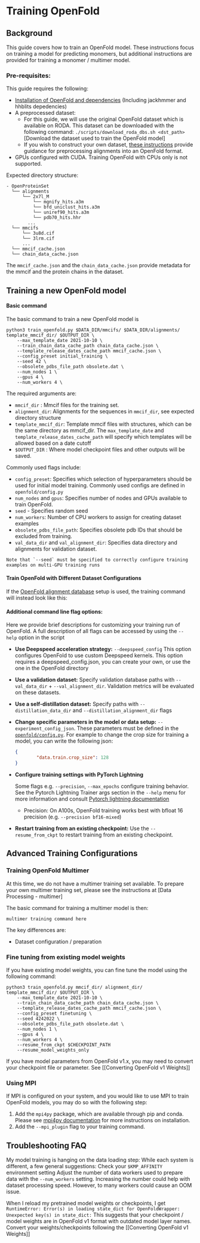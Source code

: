 # Training OpenFold
## Background

This guide covers how to train an OpenFold model. These instructions focus on training a model for predicting monomers, but additional instructions are provided for training a monomer / multimer model. 

### Pre-requisites: 

This guide requires the following:
- [Installation of OpenFold and dependencies](installation.md) (Including jackhmmer and hhblits depedencies)
- A preprocessed dataset:
	- For this guide, we will use the original OpenFold dataset which is available on RODA. This dataset can be downloaded with the following command:
		`./scripts/download_roda_dbs.sh <dst_path>`[Download the dataset used to train the OpenFold model]  
	- If you wish to construct your own dataset, [these instructions](OpenFold_Training_Setup.md) provide guidance for preprocessing alignments into an OpenFold format. 
- GPUs configured with CUDA. Training OpenFold with CPUs only is not supported. 

Expected directory structure:
```
- OpenProteinSet 
  └── alignments 
	  └── 2x7l_M
		  └── mgnify_hits.a3m
		  └── bfd_uniclust_hits.a3m
		  └── uniref90_hits.a3m
		  └── pdb70_hits.hhr 
		...
  └── mmcifs 
	  └── 3u8d.cif
	  └── 3lrm.cif
	  ... 
  └── mmcif_cache.json 
  └── chain_data_cache.json 
```

The `mmcif_cache.json` and the `chain_data_cache.json` provide metadata for the mmcif and the protein chains in the dataset.

## Training a new OpenFold model 

#### Basic command
The basic command to train a new OpenFold model is 
```
python3 train_openfold.py $DATA_DIR/mmcifs/ $DATA_DIR/alignments/ template_mmcif_dir/ $OUTPUT_DIR \
    --max_template_date 2021-10-10 \ 
    --train_chain_data_cache_path chain_data_cache.json \
    --template_release_dates_cache_path mmcif_cache.json \ 
	--config_preset initial_training \
    --seed 42 \
    --obsolete_pdbs_file_path obsolete.dat \
    --num_nodes 1 \
    --gpus 4 \
    --num_workers 4 \
```

The required arguments are:
- `mmcif_dir` : Mmcif files for the training set.
- `alignment_dir`: Alignments for the sequences in `mmcif_dir`, see expected directory structure 
- `template_mmcif_dir`:  Template mmcif files with structures, which can be the same directory as mmcif_dir. The `max_template_date` and `template_release_dates_cache_path` will specify which templates will be allowed based on a date cutoff
- `$OUTPUT_DIR` : Where model checkpoint files and other outputs will be saved. 

Commonly used flags include:
- `config_preset`: Specifies which selection of hyperparameters should be used for initial model training. Commonly used configs are defined in `openfold/config.py` 
- `num_nodes` and `gpus`:  Specifies number of nodes and GPUs available to train OpenFold.
- `seed` - Specifies random seed
- `num_workers`: Number of CPU workers to assign for creating dataset examples
- `obsolete_pdbs_file_path`: Specifies obsolete pdb IDs that should be excluded from training.
- `val_data_dir` and `val_alignment_dir`: Specifies data directory and alignments for validation dataset. 

```{note}
Note that `--seed` must be specified to correctly configure training examples on multi-GPU training runs
```



#### Train OpenFold with Different Dataset Configurations

If the [OpenFold alignment database](OpenFold_Training_Setup.md#2-creating-alignment-dbs-optional) setup is used, the training command will instead look like this: 






#### Additional command line flag options:

Here we provide brief descriptions for customizing your training run of OpenFold. A full description of all flags can be accessed by using the `--help` option in the script 

- **Use Deepspeed acceleration strategy:** `--deepspeed_config` This option configures OpenFold to use custom Deepspeed kernels. This option requires a deepspeed_config.json, you can create your own, or use the one in the OpenFold directory 

- **Use a validation dataset:** Specify validation database paths with `--val_data_dir` + `--val_alignment_dir`. Validation metrics will be evaluated on these datasets.

- **Use a self-distillation dataset:**  Specify paths with `--distillation_data_dir` and `--distillation_alignment_dir` flags

- **Change specific parameters in the model or data setup:**  `--experiment_config_json`. These parameters must be defined in the [`openfold/config.py`](https://github.com/aqlaboratory/openfold/blob/main/openfold/config.py). For example to change the crop size for training a model, you can write the following json:
	```cropsize.json
	{
			"data.train.crop_size": 128
	}
	```

- **Configure training settings with PyTorch Lightning** 
	
	Some flags e.g. `--precision`, `--max_epochs` configure training behavior. See the Pytorch Lightning Trainer args section in the `--help`  menu for more information and consult [Pytorch lightning documentation](https://lightning.ai/docs/pytorch/stable/)
	
	- Precision: On A100s, OpenFold training works best with bfloat 16 precision (e.g. `--precision bf16-mixed`) 
	
- **Restart training from an existing checkpoint:** Use the `--resume_from_ckpt` to restart training from an existing checkpoint.

## Advanced Training Configurations 

### Training OpenFold Multimer 

At this time, we do not have a multimer training set available. To prepare your own multimer training set, please see the instructions at [Data Processing - multimer] 

The basic command for training a multimer model is then:

```
multimer training command here
```

The key differences are:
- Dataset configuration / preparation

### Fine tuning from existing model weights 

If you have existing model weights, you can fine tune the model using the following command:

```
python3 train_openfold.py mmcif_dir/ alignment_dir/ template_mmcif_dir/ $OUTPUT_DIR \
    --max_template_date 2021-10-10 \ 
    --train_chain_data_cache_path chain_data_cache.json \
    --template_release_dates_cache_path mmcif_cache.json \ 
	--config_preset finetuning \
    --seed 4242022 \
    --obsolete_pdbs_file_path obsolete.dat \
    --num_nodes 1 \
    --gpus 4 \
    --num_workers 4 \
	--resume_from_ckpt $CHECKPOINT_PATH
	--resume_model_weights_only
```

If you have model parameters from OpenFold v1.x, you may need to convert your checkpoint file or parameter. See [[Converting OpenFold v1 Weights]]  

### Using MPI

If MPI is configured on your system, and you would like to use MPI to train OpenFold models, you may do so with the following step:

 1. Add the `mpi4py` package, which are available through pip and conda. Please see [mpi4py documentation](https://pypi.org/project/mpi4py/) for more instructions on installation.
2. Add the `--mpi_plugin` flag to your training command.


## Troubleshooting FAQ

My model training is hanging on the data loading step:
	 While each system is different, a few general suggestions:
		 Check your `$KMP_AFFINITY` environment setting
		 Adjust the number of data workers used to prepare data with the `--num_workers` setting. Increasing the number could help with dataset processing speed. However, to many workers could cause an OOM issue. 

When I reload my pretrained model weights or checkpoints, I get `RuntimeError: Error(s) in loading state_dict for OpenFoldWrapper: Unexpected key(s) in state_dict:`
	This suggests that your checkpoint / model weights are in OpenFold v1 format with outdated model layer names. Convert your weights/checkpoints following the [[Converting OpenFold v1 Weights]] 
